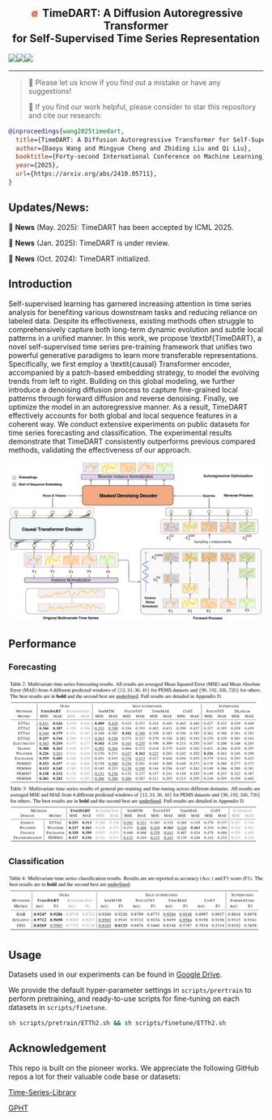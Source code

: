 <div align="center">
  <!-- <h1><b> TimeDART </b></h1> -->
  <!-- <h2><b> TimeDART </b></h2> -->
  <h2>
      <b> 
          <img src="assets/dart.png" alt="Dart Image" style="vertical-align: middle; width: 1em; height: 1em;">
          TimeDART: A Diffusion Autoregressive Transformer <br>for Self-Supervised Time Series Representation 
      </b>
  </h2>
</div>


![](https://img.shields.io/github/last-commit/Melmaphother/TimeDART?color=green)![](https://img.shields.io/github/stars/Melmaphother/TimeDART?color=yellow)![](https://img.shields.io/github/forks/Melmaphother/TimeDART?color=lightblue)

---

>
>🙋 Please let us know if you find out a mistake or have any suggestions!
>
>🌟 If you find our work helpful, please consider to star this repository and cite our research:

```bibtex
@inproceedings{wang2025timedart,
  title={TimeDART: A Diffusion Autoregressive Transformer for Self-Supervised Time Series Representation},
  author={Daoyu Wang and Mingyue Cheng and Zhiding Liu and Qi Liu},
  booktitle={Forty-second International Conference on Machine Learning},
  year={2025},
  url={https://arxiv.org/abs/2410.05711},
}
```



## Updates/News:
🚩 **News** (May. 2025): TimeDART has been accepted by ICML 2025.

🚩 **News** (Jan. 2025): TimeDART is under review.

🚩 **News** (Oct. 2024): TimeDART initialized.

## Introduction

Self-supervised learning has garnered increasing attention in time series analysis for benefiting various downstream tasks and reducing reliance on labeled data. Despite its effectiveness, existing methods often struggle to comprehensively capture both long-term dynamic evolution and subtle local patterns in a unified manner. In this work, we propose \textbf{TimeDART}, a novel self-supervised time series pre-training framework that unifies two powerful generative paradigms to learn more transferable representations. Specifically, we first employ a \textit{causal} Transformer encoder, accompanied by a patch-based embedding strategy, to model the evolving trends from left to right. Building on this global modeling, we further introduce a denoising diffusion process to capture fine-grained local patterns through forward diffusion and reverse denoising. Finally, we optimize the model in an autoregressive manner. As a result, TimeDART effectively accounts for both global and local sequence features in a coherent way. We conduct extensive experiments on public datasets for time series forecasting and classification. The experimental results demonstrate that TimeDART consistently outperforms previous compared methods, validating the effectiveness of our approach.

![](assets/model.png)

## Performance

### Forecasting

![](assets/table1.png)

### Classification

![](assets/table2.png)

## Usage

Datasets used in our experiments can be found in [Google Drive](https://drive.google.com/drive/folders/19P---oV4nQ53JgKnE0VX3t_N1jLliVSv?usp=drive_link).

We provide the default hyper-parameter settings in `scripts/prertrain` to perform pretraining, and ready-to-use scripts for fine-tuning on each datasets in `scripts/finetune`.

```sh
sh scripts/pretrain/ETTh2.sh && sh scripts/finetune/ETTh2.sh
```

## Acknowledgement

This repo is built on the pioneer works. We appreciate the following GitHub repos a lot for their valuable code base or datasets:

[Time-Series-Library](https://github.com/thuml/Time-Series-Library?tab=readme-ov-file)

[GPHT](https://github.com/icantnamemyself/GPHT/tree/main)
